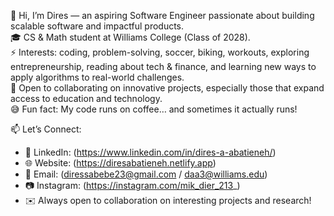 👋 Hi, I’m Dires — an aspiring Software Engineer passionate about building scalable software and impactful products.  
🎓 CS & Math student at Williams College (Class of 2028).  
⚡ Interests: coding, problem-solving, soccer, biking, workouts, exploring entrepreneurship, reading about tech & finance, and learning new ways to apply algorithms to real-world challenges.  
🤝 Open to collaborating on innovative projects, especially those that expand access to education and technology.  
😅 Fun fact: My code runs on coffee… and sometimes it actually runs!  

📫 Let’s Connect:
- 💼 LinkedIn: (https://www.linkedin.com/in/dires-a-abatieneh/)  
- 🌐 Website: (https://diresabatieneh.netlify.app)  
- 📧 Email: (diressabebe23@gmail.com / daa3@williams.edu)  
- 📷 Instagram: (https://instagram.com/mik_dier_213_)  
- ✉️ Always open to collaboration on interesting projects and research!
